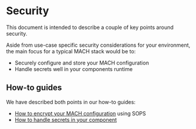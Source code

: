 # Security

This document is intended to describe a couple of key points around security.

Aside from use-case specific security considerations for your environment, the main focus for a typical MACH stack would be to:

- Securely configure and store your MACH configuration
- Handle secrets well in your components runtime

## How-to guides

We have described both points in our how-to guides:

- [How to encrypt your MACH configuration](../howto/security/encrypt.md) using SOPS
- [How to handle secrets in your component](../howto/security/handle-secrets.md)
